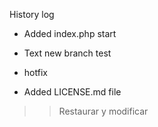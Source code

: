 History log

- Added index.php start
- Text new branch test

- hotfix
- Added LICENSE.md file
>> Restaurar y modificar
